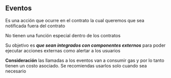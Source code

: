 ## Eventos

Es una acción que ocurre en el contrato la cual queremos que sea notificada fuera del contrato

No tienen una función especial dentro de los contratos

Su objetivo es ***que sean integrados con componentes externos*** para poder ejecutar acciones externas como alertar a los usuarios

**Consideración** las llamadas a los eventos van a consumir gas y por lo tanto tienen un costo asociado. Se recomiendas usarlos solo cuando sea necesario